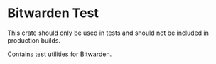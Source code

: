 # Bitwarden Test

<div class="warning">
This crate should only be used in tests and should not be included in production builds.
</div>

Contains test utilities for Bitwarden.
